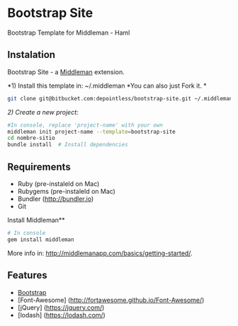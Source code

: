 # Bootstrap Site
Bootstrap Template for Middleman - Haml

## Instalation

Bootstrap Site - a [Middleman](http://middlemanapp.com/) extension.

*1) Install this template in: ~/.middleman *You can also just Fork it. *

```bash
git clone git@bitbucket.com:depointless/bootstrap-site.git ~/.middleman/bootstrap-site
```

*2) Create a new project:*

```bash
#In console, replace 'project-name' with your own
middleman init project-name --template=bootstrap-site
cd nombre-sitio
bundle install  # Install dependencies
```

## Requirements

- Ruby (pre-instaleld on Mac)
- Rubygems (pre-instaleld on Mac)
- Bundler (http://bundler.io)
- Git

Install Middleman**

```bash
# In console
gem install middleman
```

More info in: http://middlemanapp.com/basics/getting-started/.

## Features

- [Bootstrap](http://getbootstrap.com/)
- [Font-Awesome] (http://fortawesome.github.io/Font-Awesome/)
- [jQuery] (https://jquery.com/)
- [lodash] (https://lodash.com/)
